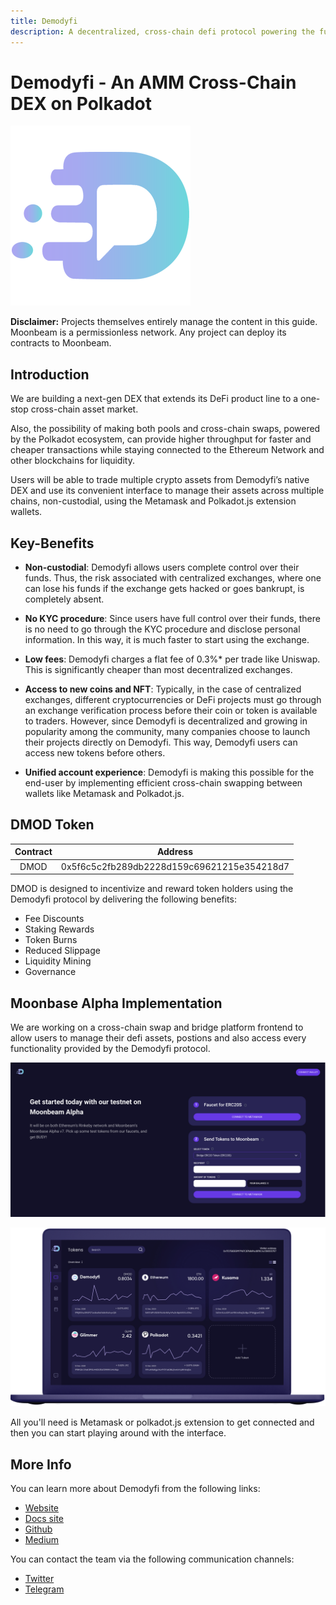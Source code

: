 ```yaml
---
title: Demodyfi
description: A decentralized, cross-chain defi protocol powering the future of crypto finance asset exchange, powered by Polkadot.
---
```


# Demodyfi - An AMM Cross-Chain DEX on Polkadot

![Demodyfi Logo](../images/demodyfi/demodyfi-logo.png)

**Disclaimer:** Projects themselves entirely manage the content in this guide. Moonbeam is a permissionless network. Any project can deploy its contracts to Moonbeam.

## Introduction

We are building a next-gen DEX that extends its DeFi product line to a one-stop cross-chain asset market. 

Also, the possibility of making both pools and cross-chain swaps, powered by the Polkadot ecosystem, can provide higher throughput for faster and cheaper transactions while staying connected to the Ethereum Network and other blockchains for liquidity.

Users will be able to trade multiple crypto assets from Demodyfi’s native DEX and use its convenient interface to manage their assets across multiple chains, non-custodial, using the Metamask and Polkadot.js extension wallets.

## Key-Benefits

- **Non-custodial**: Demodyfi allows users complete control over their funds. Thus, the risk associated with centralized exchanges, where one can lose his funds if the exchange gets hacked or goes bankrupt, is completely absent.

- **No KYC procedure**: Since users have full control over their funds, there is no need to go through the KYC procedure and disclose personal information. In this way, it is much faster to start using the exchange.

- **Low fees**: Demodyfi charges a flat fee of 0.3%* per trade like Uniswap. This is significantly cheaper than most decentralized exchanges.

- **Access to new coins and NFT**: Typically, in the case of centralized exchanges, different cryptocurrencies or DeFi projects must go through an exchange verification process before their coin or token is available to traders. However, since Demodyfi is decentralized and growing in popularity among the community, many companies choose to launch their projects directly on Demodyfi. This way, Demodyfi users can access new tokens before others.

- **Unified account experience**: Demodyfi is making this possible for the end-user by implementing efficient cross-chain swapping between wallets like Metamask and Polkadot.js.

## DMOD Token

|       Contract       |                  Address                   |
| :------------------: | :----------------------------------------: |
|       DMOD           | 0x5f6c5c2fb289db2228d159c69621215e354218d7 |

DMOD is designed to incentivize and reward token holders using the Demodyfi protocol by delivering the following benefits:

- Fee Discounts
- Staking Rewards
- Token Burns
- Reduced Slippage
- Liquidity Mining
- Governance

## Moonbase Alpha Implementation

We are working on a cross-chain swap and bridge platform frontend to allow users to manage their defi assets, postions and also access every functionality provided by the Demodyfi protocol.

![Demodyfi Protocol 1](../images/demodyfi/protocol1.png)

![Demodyfi Protocol 2](../images/demodyfi/protocol2.png)

All you'll need is Metamask or polkadot.js extension to get connected and then you can start playing around with the interface.

## More Info

You can learn more about Demodyfi from the following links:

 - [Website](https://demodyfi.com/)
 - [Docs site](https://docs.demodyfi.com/)
 - [Github](https://github.com/Demodyfi)
 - [Medium](https://demodyfi.medium.com/)

You can contact the team via the following communication channels:

 - [Twitter](https://twitter.com/demodyfi)
 - [Telegram](https://t.me/demodyficommunity)